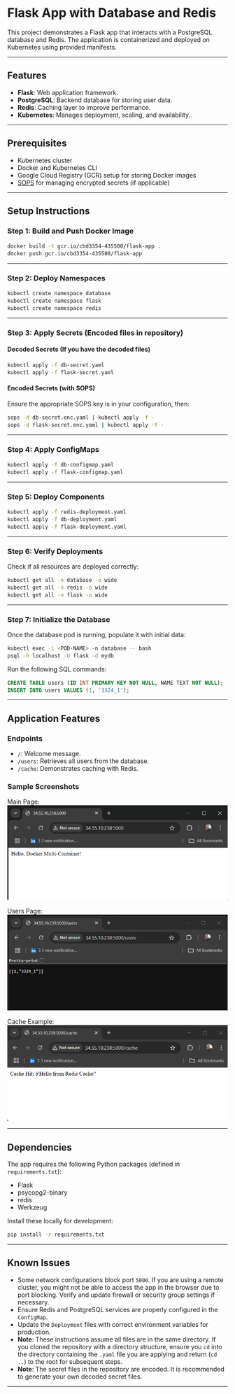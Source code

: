 # Flask App with Database and Redis

This project demonstrates a Flask app that interacts with a PostgreSQL database and Redis. The application is containerized and deployed on Kubernetes using provided manifests. 

---

## Features
- **Flask**: Web application framework.
- **PostgreSQL**: Backend database for storing user data.
- **Redis**: Caching layer to improve performance.
- **Kubernetes**: Manages deployment, scaling, and availability.

---

## Prerequisites
- Kubernetes cluster
- Docker and Kubernetes CLI
- Google Cloud Registry (GCR) setup for storing Docker images
- [SOPS](https://github.com/mozilla/sops) for managing encrypted secrets (if applicable)

---

## Setup Instructions

### Step 1: Build and Push Docker Image
```bash
docker build -t gcr.io/cbd3354-435500/flask-app .
docker push gcr.io/cbd3354-435500/flask-app
```


---

### Step 2: Deploy Namespaces
```bash
kubectl create namespace database
kubectl create namespace flask
kubectl create namespace redis
```

---

### Step 3: Apply Secrets (Encoded files in repository)
#### Decoded Secrets (If you have the decoded files)
```bash
kubectl apply -f db-secret.yaml
kubectl apply -f flask-secret.yaml
```

#### Encoded Secrets (with SOPS)
Ensure the appropriate SOPS key is in your configuration, then:
```bash
sops -d db-secret.enc.yaml | kubectl apply -f -
sops -d flask-secret.enc.yaml | kubectl apply -f -
```

---

### Step 4: Apply ConfigMaps
```bash
kubectl apply -f db-configmap.yaml
kubectl apply -f flask-configmap.yaml
```

---

### Step 5: Deploy Components
```bash
kubectl apply -f redis-deployment.yaml
kubectl apply -f db-deployment.yaml
kubectl apply -f flask-deployment.yaml
```

---

### Step 6: Verify Deployments
Check if all resources are deployed correctly:
```bash
kubectl get all -n database -o wide
kubectl get all -n redis -o wide
kubectl get all -n flask -o wide
```

---

### Step 7: Initialize the Database
Once the database pod is running, populate it with initial data:
```bash
kubectl exec -i <POD-NAME> -n database -- bash
psql -h localhost -U flask -d mydb
```

Run the following SQL commands:
```sql
CREATE TABLE users (ID INT PRIMARY KEY NOT NULL, NAME TEXT NOT NULL);
INSERT INTO users VALUES (1, '3324_1');
```

---

## Application Features

### Endpoints
- `/`: Welcome message.
- `/users`: Retrieves all users from the database.
- `/cache`: Demonstrates caching with Redis.

### Sample Screenshots
Main Page:
![Main Page](img/flaskredis_mainpage.png)

Users Page:
![Users Page](img/flaskredis_users.png)

Cache Example:
![Cache Example](img/flaskredis_cache.png)

---

## Dependencies
The app requires the following Python packages (defined in `requirements.txt`):
- Flask
- psycopg2-binary
- redis
- Werkzeug

Install these locally for development:
```bash
pip install -r requirements.txt
```

---

## Known Issues
- Some network configurations block port `5000`. If you are using a remote cluster, you might not be able to access the app in the browser due to port blocking. Verify and update firewall or security group settings if necessary.
- Ensure Redis and PostgreSQL services are properly configured in the `ConfigMap`.
- Update the `Deployment` files with correct environment variables for production.
- **Note**: These instructions assume all files are in the same directory. If you cloned the repository with a directory structure, ensure you `cd` into the directory containing the `.yaml` file you are applying and return (`cd ..`) to the root for subsequent steps.
- **Note**: The secret files in the repository are encoded. It is recommended to generate your own decoded secret files.

---
